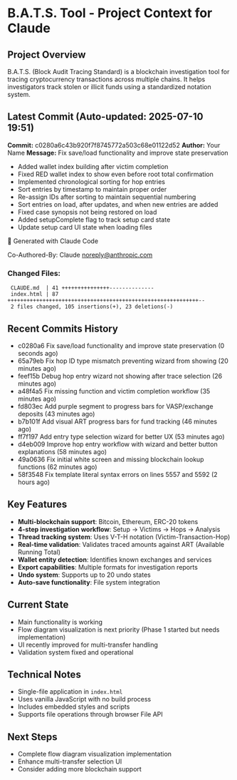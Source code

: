 # B.A.T.S. Tool - Project Context for Claude

## Project Overview
B.A.T.S. (Block Audit Tracing Standard) is a blockchain investigation tool for tracing cryptocurrency transactions across multiple chains. It helps investigators track stolen or illicit funds using a standardized notation system.

## Latest Commit (Auto-updated: 2025-07-10 19:51)

**Commit:** c0280a6c43b920f7f8745772a503c68e01122d52
**Author:** Your Name
**Message:** Fix save/load functionality and improve state preservation

- Added wallet index building after victim completion
- Fixed RED wallet index to show even before root total confirmation
- Implemented chronological sorting for hop entries
- Sort entries by timestamp to maintain proper order
- Re-assign IDs after sorting to maintain sequential numbering
- Sort entries on load, after updates, and when new entries are added
- Fixed case synopsis not being restored on load
- Added setupComplete flag to track setup card state
- Update setup card UI state when loading files

🤖 Generated with Claude Code

Co-Authored-By: Claude <noreply@anthropic.com>

### Changed Files:
```
 CLAUDE.md  | 41 +++++++++++++++--------------
 index.html | 87 ++++++++++++++++++++++++++++++++++++++++++++++++++++++++++++--
 2 files changed, 105 insertions(+), 23 deletions(-)
```

## Recent Commits History

- c0280a6 Fix save/load functionality and improve state preservation (0 seconds ago)
- 65a79eb Fix hop ID type mismatch preventing wizard from showing (20 minutes ago)
- feef15b Debug hop entry wizard not showing after trace selection (26 minutes ago)
- a48f4a5 Fix missing function and victim completion workflow (35 minutes ago)
- fd803ec Add purple segment to progress bars for VASP/exchange deposits (43 minutes ago)
- b7b101f Add visual ART progress bars for fund tracking (46 minutes ago)
- ff7f197 Add entry type selection wizard for better UX (53 minutes ago)
- d4eb009 Improve hop entry workflow with wizard and better button explanations (58 minutes ago)
- 49a0636 Fix initial white screen and missing blockchain lookup functions (62 minutes ago)
- 58f3548 Fix template literal syntax errors on lines 5557 and 5592 (2 hours ago)

## Key Features
- **Multi-blockchain support**: Bitcoin, Ethereum, ERC-20 tokens
- **4-step investigation workflow**: Setup → Victims → Hops → Analysis
- **Thread tracking system**: Uses V-T-H notation (Victim-Transaction-Hop)
- **Real-time validation**: Validates traced amounts against ART (Available Running Total)
- **Wallet entity detection**: Identifies known exchanges and services
- **Export capabilities**: Multiple formats for investigation reports
- **Undo system**: Supports up to 20 undo states
- **Auto-save functionality**: File system integration

## Current State
- Main functionality is working
- Flow diagram visualization is next priority (Phase 1 started but needs implementation)
- UI recently improved for multi-transfer handling
- Validation system fixed and operational

## Technical Notes
- Single-file application in `index.html`
- Uses vanilla JavaScript with no build process
- Includes embedded styles and scripts
- Supports file operations through browser File API

## Next Steps
- Complete flow diagram visualization implementation
- Enhance multi-transfer selection UI
- Consider adding more blockchain support
